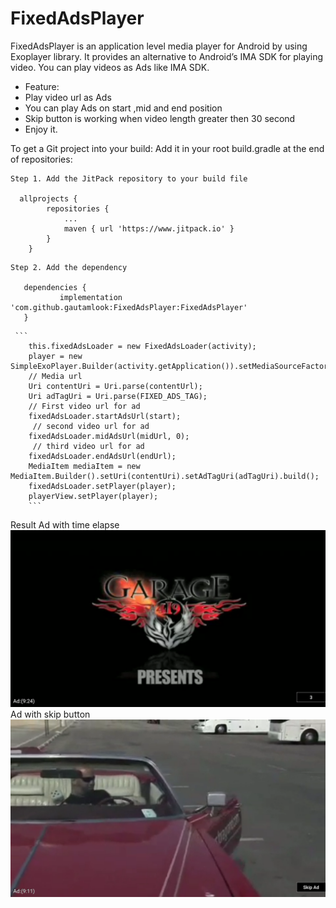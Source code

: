 # FixedAdsPlayer
FixedAdsPlayer is an application level media player for Android by using Exoplayer library. 
It provides an
alternative to Android’s IMA SDK for playing video.
You can play videos as Ads like IMA SDK.

<ul>
<li>Feature:</li>
<li>Play video url as Ads</li>
<li>You can play Ads on start ,mid and end position</li>
<li>Skip button is working when video length greater then 30 second</li>
<li>Enjoy it.</li>
       </ul> 

To get a Git project into your build:
Add it in your root build.gradle at the end of repositories:
```
Step 1. Add the JitPack repository to your build file 

  allprojects {
		repositories {
			...
			maven { url 'https://www.jitpack.io' }
		}
	}
 ```
 ```
Step 2. Add the dependency   
    
    dependencies {
	        implementation 'com.github.gautamlook:FixedAdsPlayer:FixedAdsPlayer'
	}
 
 ``` 
 
     ```
        this.fixedAdsLoader = new FixedAdsLoader(activity);
        player = new SimpleExoPlayer.Builder(activity.getApplication()).setMediaSourceFactory(mediaSourceFactory).build();
        // Media url
        Uri contentUri = Uri.parse(contentUrl);
        Uri adTagUri = Uri.parse(FIXED_ADS_TAG);
        // First video url for ad
        fixedAdsLoader.startAdsUrl(start);
         // second video url for ad
        fixedAdsLoader.midAdsUrl(midUrl, 0);
         // third video url for ad
        fixedAdsLoader.endAdsUrl(endUrl);
        MediaItem mediaItem = new MediaItem.Builder().setUri(contentUri).setAdTagUri(adTagUri).build();
        fixedAdsLoader.setPlayer(player);
        playerView.setPlayer(player);
        ```
 
Result
Ad with time elapse
![track_location_device_devdeeds](https://raw.githubusercontent.com/gautamlook/FixedAdsPlayer/main/ad2.png)
Ad with skip button
![track_location_device_devdeeds](https://raw.githubusercontent.com/gautamlook/FixedAdsPlayer/main/ad3.png)

